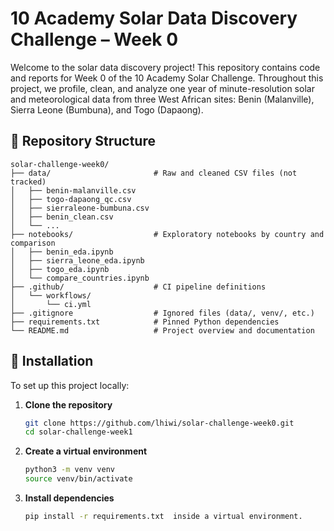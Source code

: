 # 10 Academy Solar Data Discovery Challenge – Week 0

Welcome to the solar data discovery project! This repository contains code and reports for Week 0 of the 10 Academy Solar Challenge. Throughout this project, we profile, clean, and analyze one year of minute-resolution solar and meteorological data from three West African sites: Benin (Malanville), Sierra Leone (Bumbuna), and Togo (Dapaong).

## 📁 Repository Structure

```
solar-challenge-week0/
├── data/                       # Raw and cleaned CSV files (not tracked)
│   ├── benin-malanville.csv
│   ├── togo-dapaong_qc.csv
│   ├── sierraleone-bumbuna.csv
│   ├── benin_clean.csv
│   └── ...
├── notebooks/                  # Exploratory notebooks by country and comparison
│   ├── benin_eda.ipynb
│   ├── sierra_leone_eda.ipynb
│   ├── togo_eda.ipynb
│   └── compare_countries.ipynb
├── .github/                    # CI pipeline definitions
│   └── workflows/
│       └── ci.yml
├── .gitignore                  # Ignored files (data/, venv/, etc.)
├── requirements.txt            # Pinned Python dependencies
└── README.md                   # Project overview and documentation
```

## 🔧 Installation
To set up this project locally:

1. **Clone the repository**

   ```bash
   git clone https://github.com/lhiwi/solar-challenge-week0.git
   cd solar-challenge-week1
   ```

2. **Create a virtual environment**

   ```bash
   python3 -m venv venv
   source venv/bin/activate
   ```

3. **Install dependencies**

   ```bash
   pip install -r requirements.txt  inside a virtual environment.
   ```
